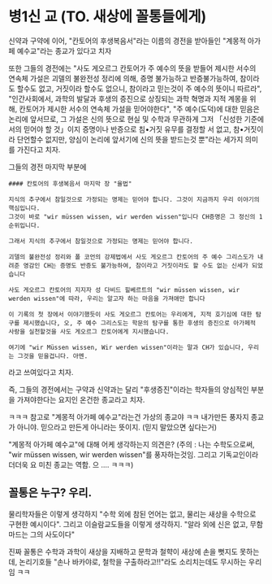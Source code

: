 # 병1신 교 (TO. 새상에 꼴통들에게)

신약과 구약에 이어, "칸토어의 후생복음서"라는 이름의 경전을 받아들인 "계몽적 아가페 예수교"라는 종교가 있다고 치자

또한 그들의 경전에는
"사도 게오르그 칸토어가 주 예수의 뜻을 받들어 제시한 서수의 연속체 가설은 괴델의 불완전성 정리에 의해, 증명 불가능하고 반증불가능하여, 참이라도 할수도 없고, 거짓이라 할수도 없으니, 참이라고 믿는것이 주 예수의 뜻이니 따르라", "인간사회에서, 과학의 발달과 후생의 증진으로 상징되는 과학 혁명과 지적 계몽을 위해, 칸토어가 제시한 서수의 연속체 가설을 믿어야한다", "주 예수(도덕)에 대한 믿음은 논리에 앞서므로, 그 가설은 신의 뜻으로 현실 및 수학과 무관하게 그저 「신성한 기준에서의 믿어야 할 것」이지 증명이나 반증으로 침•거짓 유무를 결정할 서 없고, 참•거짓이라 단언할수 없지만, 양심이 논리에 앞서기에 신의 뜻을 받드는것 뿐"라는 세가지 의미를 가진다고 치자.

그들의 경전 마지막 부분에
```
#### 칸토어의 후생복음서 마지막 장 "율법"

지식의 추구에서 참일것으로 가정되는 명제는 믿어야 합니다. 그것이 지금까지 우리 이야기의 핵심입니다.
그것이 바로 "wir müssen wissen, wir werden wissen"입니다 CH증명은 그 정신의 1순위입니다.

그래서 지식의 추구에서 참일것으로 가정되는 명제는 믿어야 합니다.

괴델의 불완전성 정리와 폴 코언의 강제법에서 사도 게오르그 칸토어의 주 예수 그리스도가 내려준 영감인 CH는 증명도 반증도 불가능하여, 참이라고 거짓이라도 할 수도 없는 신세가 되었습니다

사도 게오르그 칸토어의 지지자 성 다비드 힐베르트의 "wir müssen wissen, wir werden wissen"에 따라, 우리는 알고자 하는 마음을 가져애만 합니다

이 기록의 첫 장에서 이야기했듯이 사도 게오르그 칸토어는 우리에게, 지적 호기심에 대한 탐구를 제시했습니다, 오, 주 예수 그리스도는 학문의 탐구를 통한 후생의 증진으로 아가페적 사랑을 실천할것을 사도 게오르그 칸토어에게 지시했습니다.

여기에 "wir Müssen wissen, Wir werden wissen"이라는 말과 CH가 있습니다, 우리는 그것을 믿을겁니다. 아멘.
```
라고 쓰여있다고 치자.

즉, 그들의 경전에서는 구약과 신약과는 달리 "후생증진"이라는 학자들의 양심적인 부분을 가져야한다는 요지인 온건한 종교라고 치자.

ㅋㅋㅋ 참고로 "계몽적 아가페 예수교"라는건 가상의 종교야 ㅋㅋ 내가만든 풍자지 종교가 아니야. 믿으라고 만든게 아니라는 뜻이지. (믿지 말았으면 싶다는거)

"계몽적 아가페 예수교"에 대해 어케 생각하는지 의견은? (주의 : 나는 수학도으로써, "wir müssen wissen, wir werden wissen"를 풍자하는것임. 그리고 기독교인이라 더더욱 요 미친 종교는 역함. 으 .... ㅋㅋㅋ)

## 꼴통은 누구? 우리.

물리학자들은 이렇게 생각하지 "수학 외에 참된 언어는 없고, 물리는 새상을 수학으로 구현한 예시이다".
그리고 이슬람교도들을 이렇게 생각하지. "알라 외에 신은 없고, 무함마드는 그의 사도이다"

진짜 꼴통은 수학과 과학이 새상을 지배하고 문학과 철햑이 새상에 손을 뻣지도 못하는데, 논리기호들 "손나 바카야로, 철학을 구출하라고!!"라도 소리치는데도 무시하는 우리임 ㅋㅋ